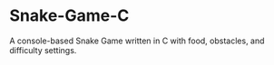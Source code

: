 # Snake-Game-C
A console-based Snake Game written in C with food, obstacles, and difficulty settings.
